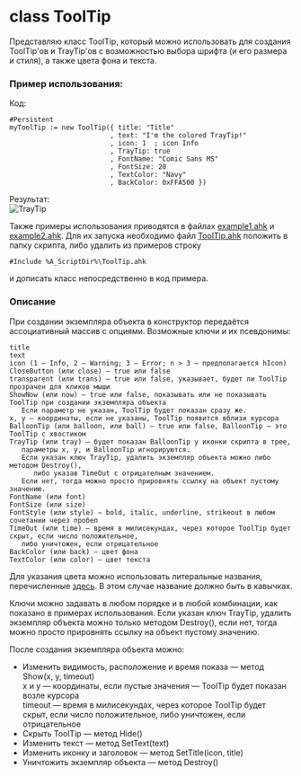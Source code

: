 # class ToolTip
Представляю класс ToolTip, который можно использовать для создания ToolTip'ов и TrayTip'ов с возможностью выбора шрифта (и его размера и стиля), а также цвета фона и текста.  
  
### Пример использования:  
Код:  
```ahk
#Persistent
myToolTip := new ToolTip({ title: "Title"
                         , text: "I'm the colored TrayTip!"
                         , icon: 1  ; icon Info
                         , TrayTip: true
                         , FontName: "Comic Sans MS"
                         , FontSize: 20
                         , TextColor: "Navy"
                         , BackColor: 0xFFA500 })
```
Результат:  
![TrayTip](http://i.imgur.com/SMhcrkd.jpg)
  
Также примеры использования приводятся в файлах [example1.ahk](https://github.com/jollycoder/AutoHotkey/blob/ToolTip-%D1%81%D0%BE-%D1%81%D0%B2%D0%BE%D0%B8%D0%BC-%D1%88%D1%80%D0%B8%D1%84%D1%82%D0%BE%D0%BC-%D0%B8-%D1%86%D0%B2%D0%B5%D1%82%D0%BE%D0%BC/example1.ahk) и [example2.ahk](https://github.com/jollycoder/AutoHotkey/blob/ToolTip-%D1%81%D0%BE-%D1%81%D0%B2%D0%BE%D0%B8%D0%BC-%D1%88%D1%80%D0%B8%D1%84%D1%82%D0%BE%D0%BC-%D0%B8-%D1%86%D0%B2%D0%B5%D1%82%D0%BE%D0%BC/example2.ahk). Для их запуска необходимо файл [ToolTip.ahk](https://github.com/jollycoder/AutoHotkey/blob/ToolTip-%D1%81%D0%BE-%D1%81%D0%B2%D0%BE%D0%B8%D0%BC-%D1%88%D1%80%D0%B8%D1%84%D1%82%D0%BE%D0%BC-%D0%B8-%D1%86%D0%B2%D0%B5%D1%82%D0%BE%D0%BC/ToolTip.ahk) положить в папку скрипта, либо удалить из примеров строку
```ahk
#Include %A_ScriptDir%\ToolTip.ahk
```
и дописать класс непосредственно в код примера.
### Описание
При создании экземпляра объекта в конструктор передаётся ассоциативный массив с опциями.
Возможные ключи и их псевдонимы:
```
title
text
icon (1 — Info, 2 — Warning; 3 — Error; n > 3 — предполагается hIcon)
CloseButton (или close) — true или false
transparent (или trans) — true или false, указывает, будет ли ToolTip прозрачен для кликов мыши
ShowNow (или now) — true или false, показывать или не показывать ToolTip при создании экземпляра объекта
   Если параметр не указан, ToolTip будет показан сразу же.
x, y — координаты, если не указаны, ToolTip появится вблизи курсора
BalloonTip (или balloon, или ball) — true или false, BalloonTip — это ToolTip с хвостиком
TrayTip (или tray) — будет показан BalloonTip у иконки скрипта в трее,
   параметры x, y, и BalloonTip игнорируются.
   Если указан ключ TrayTip, удалить экземпляр объекта можно либо методом Destroy(),
      либо указав TimeOut с отрицателным значением.
   Если нет, тогда можно просто прировнять ссылку на объект пустому значению.
FontName (или font)
FontSize (или size)
FontStyle (или style) — bold, italic, underline, strikeout в любом сочетании через пробел
TimeOut (или time) — время в милисекундах, через которое ToolTip будет скрыт, если число положительное,
   либо уничтожен, если отрицательное
BackColor (или back) — цвет фона
TextColor (или color) — цвет текста
```
Для указания цвета можно использовать литеральные названия, перечисленные [здесь](https://autohotkey.com/docs/commands/Progress.htm#colors).
В этом случае название должно быть в кавычках.
  
Ключи можно задавать в любом порядке и в любой комбинации, как показано в примерах использования.
Если указан ключ TrayTip, удалить экземпляр объекта можно только методом Destroy(),
если нет, тогда можно просто прировнять ссылку на объект пустому значению.  
  
После создания экземпляра объекта можно:

*  Изменить видимость, расположение и время показа — метод Show(x, y, timeout)  
x и y — координаты, если пустые значения — ToolTip будет показан возле курсора  
timeout — время в милисекундах, через которое ToolTip будет скрыт, если число положительное, либо уничтожен, если отрицательное
* Скрыть ToolTip — метод Hide()
* Изменить текст — метод SetText(text)
* Изменить иконку и заголовок — метод SetTitle(icon, title)
* Уничтожить экземпляр объекта — метод Destroy()
